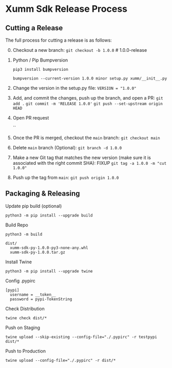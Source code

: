 # Xumm Sdk Release Process

## Cutting a Release

The full process for cutting a release is as follows:

0. Checkout a new branch:
   `git checkout -b 1.0.0` # 1.0.0-release

1. Python / Pip Bumpversion

   `pip3 install bumpversion`

   `bumpversion --current-version 1.0.0 minor setup.py xumm/__init__.py`

2. Change the version in the setup.py file:
   `VERSION = "1.0.0"`

3. Add, and commit the changes, push up the branch, and open a PR:
   `git add .`
   `git commit -m 'RELEASE 1.0.0'`
   `git push --set-upstream origin HEAD`

4. Open PR request

   ``

5. Once the PR is merged, checkout the `main` branch:
   `git checkout main`

6. Delete `main` branch (Optional):
   `git branch -d 1.0.0`

7. Make a new Git tag that matches the new version (make sure it is associated with the right commit SHA): FIXUP
   `git tag -a 1.0.0 -m "cut 1.0.0"`

8. Push up the tag from `main`:
   `git push origin 1.0.0`

## Packaging & Releasing

Update pip build (optional)

`python3 -m pip install --upgrade build`

Build Repo

`python3 -m build`

```
dist/
  xumm-sdk-py-1.0.0-py3-none-any.whl
  xumm-sdk-py-1.0.0.tar.gz
```

Install Twine

`python3 -m pip install --upgrade twine`

Config .pypirc

```
[pypi]
  username = __token__
  password = pypi-TokenString
```

Check Distribution

`twine check dist/*`

Push on Staging

`twine upload --skip-existing --config-file="./.pypirc" -r testpypi dist/*`

Push to Production

`twine upload --config-file="./.pypirc" -r dist/*`
